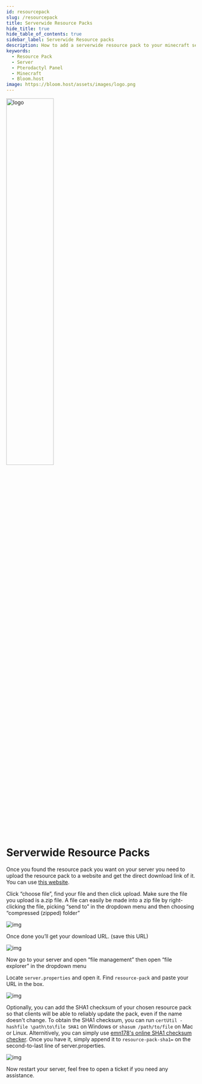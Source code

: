 ```yaml
---
id: resourcepack
slug: /resourcepack
title: Serverwide Resource Packs
hide_title: true
hide_table_of_contents: true
sidebar_label: Serverwide Resource packs
description: How to add a serverwide resource pack to your minecraft server
keywords:
  - Resource Pack
  - Server
  - Pterodactyl Panel
  - Minecraft
  - Bloom.host
image: https://bloom.host/assets/images/logo.png
---
```


<div class="text--center">
<img src="https://bloom.host/assets/images/logo.png" alt="logo" height="50%" width="50%"/>
<h1>Serverwide Resource Packs</h1>
</div>

Once you found the resource pack you want on your server you need to upload the resource pack to a website and get the direct download link of it. You can use [this website](https://mc-packs.net/).  

Click “choose file”, find your file and then click upload. Make sure the file you upload is a.zip file. A file can easily be made into a zip file by right-clicking the file, picking “send to” in the dropdown menu and then choosing “compressed (zipped) folder”  

<div class="text--center">
<img src={require('../../static/imgs/running_a_server/resourcepack/1.png').default} alt="img"/></div>

Once done you’ll get your download URL. (save this URL)

<div class="text--center">
<img src={require('../../static/imgs/running_a_server/resourcepack/2.png').default} alt="img"/></div>
  

Now go to your server and open “file management” then open “file explorer” in the dropdown menu 

Locate `server.properties` and open it. Find `resource-pack` and paste your URL in the box.

<div class="text--center">
<img src={require('../../static/imgs/running_a_server/resourcepack/4.png').default} alt="img"/></div>

Optionally, you can add the SHA1 checksum of your chosen resource pack so that clients will be able to reliably update the pack, even if the name doesn't change. To obtain the SHA1 checksum, you can run `certUtil -hashfile \path\to\file SHA1` on Windows or `shasum /path/to/file` on Mac or Linux. Alternitively, you can simply use [emn178's online SHA1 checksum checker](https://emn178.github.io/online-tools/sha1_checksum.html). Once you have it, simply append it to `resource-pack-sha1=` on the second-to-last line of server.properties.

<div class="text--center">
<img src={require('../../static/imgs/running_a_server/resourcepack/4.png').default} alt="img"/></div>

Now restart your server, feel free to open a ticket if you need any assistance.
